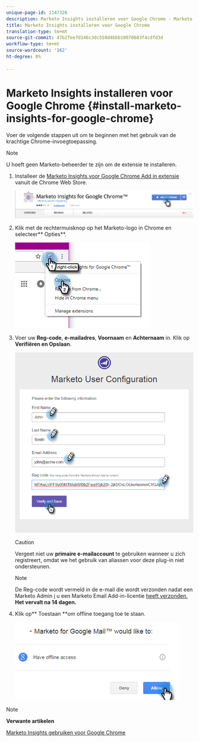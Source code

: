 ```yaml
---
unique-page-id: 1147326
description: Marketo Insights installeren voor Google Chrome - Marketo Docs - Productdocumentatie
title: Marketo Insights installeren voor Google Chrome
translation-type: tm+mt
source-git-commit: 47b2fee7d146c3dc558d4bbb10070683f4cdfd3d
workflow-type: tm+mt
source-wordcount: '162'
ht-degree: 0%

---
```



# Marketo Insights installeren voor Google Chrome {#install-marketo-insights-for-google-chrome}

Voer de volgende stappen uit om te beginnen met het gebruik van de krachtige Chrome-invoegtoepassing.

>[!NOTE]
>
>U hoeft geen Marketo-beheerder te zijn om de extensie te installeren.

1. Installeer de [Marketo Insights voor Google Chrome Add in extensie](https://chrome.google.com/webstore/detail/marketo-for-google-mail/jjkfbhajlmoeegbjgjipliamplidmbjb) vanuit de Chrome Web Store.

   ![](assets/image2015-10-5-10-3a24-3a7.png)

1. Klik met de rechtermuisknop op het Marketo-logo in Chrome en selecteer** Opties**.

   ![](assets/two.png)

1. Voer uw **Reg-code**, **e-mailadres**, **Voornaam** en **Achternaam** in. Klik op **Verifiëren en Opslaan**.

   ![](assets/three.png)

   >[!CAUTION]
   >
   >Vergeet niet uw **primaire e-mailaccount** te gebruiken wanneer u zich registreert, omdat we het gebruik van aliassen voor deze plug-in niet ondersteunen.

   >[!NOTE]
   >
   >De Reg-code wordt vermeld in de e-mail die wordt verzonden nadat een Marketo Admin [i](http://docs.marketo.com/pages/viewpage.action?pageid=7510848) u een Marketo Email Add-in-licentie [](../../../product-docs/marketo-sales-insight/msi-outlook-plugin/issue-a-marketo-email-add-in-license.md) [heeft verzonden.](http://docs.marketo.com/pages/viewpage.action?pageid=7510848) **Het vervalt na 14 dagen.**

1. Klik op** Toestaan **om offline toegang toe te staan.

   ![](assets/image2015-10-5-10-3a34-3a1.png)

>[!NOTE]
>
>**Verwante artikelen**
>
>[Marketo Insights gebruiken voor Google Chrome](using-marketo-insights-for-google-chrome.md)

